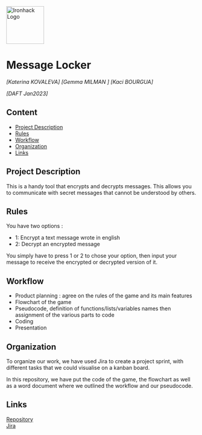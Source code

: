 <img src="https://bit.ly/2VnXWr2" alt="Ironhack Logo" width="100"/>

# Message Locker
*[Katerina KOVALEVA]*
*[Gemma MILMAN ]*
*[Kaci BOURGUA]*

*[DAFT Jan2023]*

## Content
- [Project Description](#project-description)
- [Rules](#rules)
- [Workflow](#workflow)
- [Organization](#organization)
- [Links](#links)

## Project Description
This is a handy tool that encrypts and decrypts messages. This allows you to communicate with secret messages that cannot be understood by others. 

## Rules
You have two options :
- 1: Encrypt a text message wrote in english
- 2: Decrypt an encrypted message

You simply have to press 1 or 2 to chose your option, then input your message to receive the encrypted or decrypted version of it. 

## Workflow
- Product planning : agree on the rules of the game and its main features 
- Flowchart of the game
- Pseudocode, definition of functions/lists/variables names then assignment of the various parts to code 
- Coding
- Presentation

## Organization
To organize our work, we have used Jira to create a project sprint, with different tasks that we could visualise on a kanban board. 

In this repository, we have put the code of the game, the flowchart as well as a word document where we outlined the workflow and our pseudocode. 

## Links

[Repository](https://github.com/Kaci213/Project_01.git)  
[Jira](https://kaci213.atlassian.net/jira/software/projects/KGK/boards/1)  
